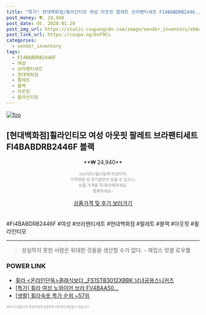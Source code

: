```yaml
--- 
title: "특가! 현대백화점/휠라인티모 여성 아웃핏 팔레트 브라팬티세트 FI4BABDRB2446..." 
post_money: ₩. 24,940 
post_date: dt. 2020.01.29 
post_img_url: https://static.coupangcdn.com/image/vendor_inventory/eb6a/3cdeacde6ff193175eb4e9b2b203e20a9f7a791bee59e3cbb8b1edb67e55.jpg 
post_link_url: https://coupa.ng/bnF9Cs 
categories: 
  - vendor_inventory 
tags: 
  - FI4BABDRB2446F 
  - 여성 
  - 브라팬티세트 
  - 현대백화점 
  - 팔레트 
  - 블랙 
  - 아웃핏 
  - 휠라인티모 
--- 
```

[![foo](https://static.coupangcdn.com/image/vendor_inventory/eb6a/3cdeacde6ff193175eb4e9b2b203e20a9f7a791bee59e3cbb8b1edb67e55.jpg)](https://coupa.ng/bnF9Cs) 

## [현대백화점]휠라인티모 여성 아웃핏 팔레트 브라팬티세트 FI4BABDRB2446F 블랙 
<p style="text-align: center;">**₩ 24,940**</p> 
<p style="text-align: center;"><span style="color: #898c8f; font-family: Georgia,Times,serif; font-size: 0.75em;">2020년01월29일에 작성되어, <br>가격변동 및 추가할인이 있을 수 있으니,<br> 상품 가격을 꼭!확인해주세요.<br>행복하세요~</span> 
</p>	 
<div markdown="0" style="text-align: center;"><a href="https://coupa.ng/bnF9Cs" class="btn btn--success">상품가격 및 후기 보러가기</a></div> 
<br><br> 
  #FI4BABDRB2446F #여성 #브라팬티세트 #현대백화점 #팔레트 #블랙 #아웃핏 #휠라인티모 
<hr> 

> 성실하지 못한 사람은 위대한 것들을 생산할 수가 없다. - 제임스 럿셀 로우웰 


### POWER LINK

* <a href="https://blog.naver.com/santokki14/221785065532" target="_blank">휠라 <온라인단독>클래식보더 _FS1STB3012XBBK 남녀공용스니커즈</a>
* <a href="https://blog.naver.com/santokki14/221789309380" target="_blank">[특가] 휠라 여성 노와이어 브라 FV4BAA50...</a>
* <a href="https://blog.naver.com/sakai111/221788402054" target="_blank"> [생활] 휠라속옷 특가 순위 ~57위</a>

<span style="color: #898c8f; font-family: Georgia,Times,serif; font-size: 0.55em;">파트너스활동으로 작성자에게 일정액의 커미션이 제공될수 있습니다.</span> 
